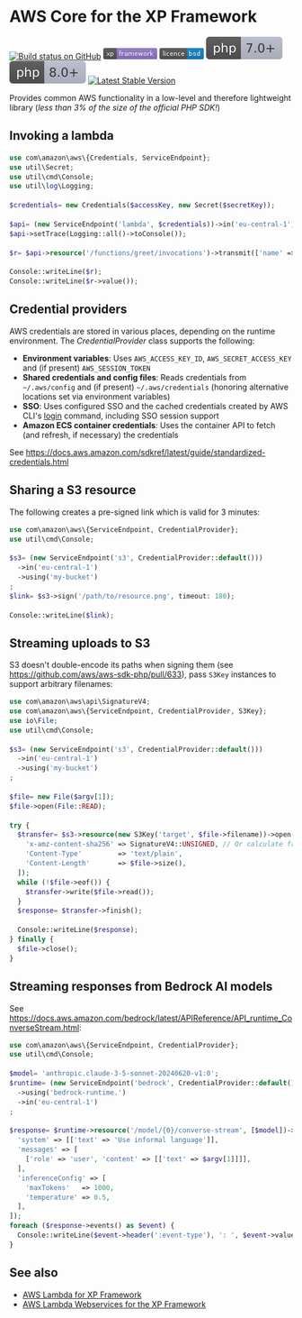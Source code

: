 AWS Core for the XP Framework
========================================================================

[![Build status on GitHub](https://github.com/xp-forge/aws/workflows/Tests/badge.svg)](https://github.com/xp-forge/aws/actions)
[![XP Framework Module](https://raw.githubusercontent.com/xp-framework/web/master/static/xp-framework-badge.png)](https://github.com/xp-framework/core)
[![BSD Licence](https://raw.githubusercontent.com/xp-framework/web/master/static/licence-bsd.png)](https://github.com/xp-framework/core/blob/master/LICENCE.md)
[![Requires PHP 7.0+](https://raw.githubusercontent.com/xp-framework/web/master/static/php-7_0plus.svg)](http://php.net/)
[![Supports PHP 8.0+](https://raw.githubusercontent.com/xp-framework/web/master/static/php-8_0plus.svg)](http://php.net/)
[![Latest Stable Version](https://poser.pugx.org/xp-forge/aws/version.svg)](https://packagist.org/packages/xp-forge/aws)

Provides common AWS functionality in a low-level and therefore lightweight library (*less than 3% of the size of the official PHP SDK!*)

Invoking a lambda
-----------------

```php
use com\amazon\aws\{Credentials, ServiceEndpoint};
use util\Secret;
use util\cmd\Console;
use util\log\Logging;

$credentials= new Credentials($accessKey, new Secret($secretKey));

$api= (new ServiceEndpoint('lambda', $credentials))->in('eu-central-1')->version('2015-03-31');
$api->setTrace(Logging::all()->toConsole());

$r= $api->resource('/functions/greet/invocations')->transmit(['name' => getenv('USER')]);

Console::writeLine($r);
Console::writeLine($r->value());
```

Credential providers
--------------------
AWS credentials are stored in various places, depending on the runtime environment. The *CredentialProvider* class supports the following:

* **Environment variables**: Uses `AWS_ACCESS_KEY_ID`, `AWS_SECRET_ACCESS_KEY` and (if present) `AWS_SESSION_TOKEN`
* **Shared credentials and config files**: Reads credentials from `~/.aws/config` and (if present) `~/.aws/credentials` (honoring alternative locations set via environment variables)
* **SSO**: Uses configured SSO and the cached credentials created by AWS CLI's [login](https://awscli.amazonaws.com/v2/documentation/api/latest/reference/sso/login.html) command, including SSO session support
* **Amazon ECS container credentials**: Uses the container API to fetch (and refresh, if necessary) the credentials

See https://docs.aws.amazon.com/sdkref/latest/guide/standardized-credentials.html

Sharing a S3 resource
---------------------
The following creates a pre-signed link which is valid for 3 minutes:

```php
use com\amazon\aws\{ServiceEndpoint, CredentialProvider};
use util\cmd\Console;

$s3= (new ServiceEndpoint('s3', CredentialProvider::default()))
  ->in('eu-central-1')
  ->using('my-bucket')
;
$link= $s3->sign('/path/to/resource.png', timeout: 180);

Console::writeLine($link);
```

Streaming uploads to S3
-----------------------
S3 doesn't double-encode its paths when signing them (see https://github.com/aws/aws-sdk-php/pull/633), pass `S3Key` instances to support arbitrary filenames:

```php
use com\amazon\aws\api\SignatureV4;
use com\amazon\aws\{ServiceEndpoint, CredentialProvider, S3Key};
use io\File;
use util\cmd\Console;

$s3= (new ServiceEndpoint('s3', CredentialProvider::default()))
  ->in('eu-central-1')
  ->using('my-bucket')
;

$file= new File($argv[1]);
$file->open(File::READ);

try {
  $transfer= $s3->resource(new S3Key('target', $file->filename))->open('PUT', [
    'x-amz-content-sha256' => SignatureV4::UNSIGNED, // Or calculate from file
    'Content-Type'         => 'text/plain',
    'Content-Length'       => $file->size(),
  ]);
  while (!$file->eof()) {
    $transfer->write($file->read());
  }
  $response= $transfer->finish();

  Console::writeLine($response);
} finally {
  $file->close();
}
```

Streaming responses from Bedrock AI models
------------------------------------------
See https://docs.aws.amazon.com/bedrock/latest/APIReference/API_runtime_ConverseStream.html:

```php
use com\amazon\aws\{ServiceEndpoint, CredentialProvider};
use util\cmd\Console;

$model= 'anthropic.claude-3-5-sonnet-20240620-v1:0';
$runtime= (new ServiceEndpoint('bedrock', CredentialProvider::default()))
  ->using('bedrock-runtime.')
  ->in('eu-central-1')
;

$response= $runtime->resource('/model/{0}/converse-stream', [$model])->transmit([
  'system' => [['text' => 'Use informal language']],
  'messages' => [
    ['role' => 'user', 'content' => [['text' => $argv[1]]]],
  ],
  'inferenceConfig' => [
    'maxTokens'   => 1000,
    'temperature' => 0.5,
  ],
]);
foreach ($response->events() as $event) {
  Console::writeLine($event->header(':event-type'), ': ', $event->value());
}
```


See also
--------
* [AWS Lambda for XP Framework](https://github.com/xp-forge/lambda)
* [AWS Lambda Webservices for the XP Framework](https://github.com/xp-forge/lambda-ws)

